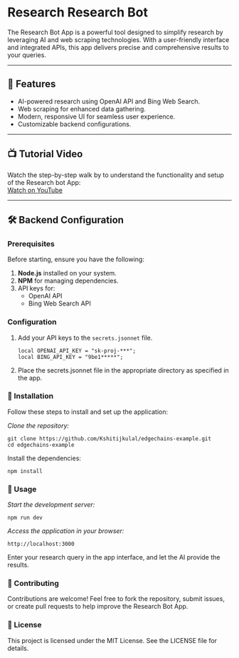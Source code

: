 # Research Research Bot

The Research Bot App is a powerful tool designed to simplify research by leveraging AI and web scraping technologies. With a user-friendly interface and integrated APIs, this app delivers precise and comprehensive results to your queries.

---

## 🌟 Features

- AI-powered research using OpenAI API and Bing Web Search.
- Web scraping for enhanced data gathering.
- Modern, responsive UI for seamless user experience.
- Customizable backend configurations.

---

## 📺 Tutorial Video

Watch the step-by-step walk by to understand the functionality and setup of the Research bot App:  
[Watch on YouTube](https://youtu.be/FMaWWxre84E)

---

## 🛠 Backend Configuration

### Prerequisites

Before starting, ensure you have the following:  
1. **Node.js** installed on your system.  
2. **NPM** for managing dependencies.  
3. API keys for:  
   - OpenAI API  
   - Bing Web Search API  

### Configuration

1. Add your API keys to the `secrets.jsonnet` file.  

   ```jsonnet
   local OPENAI_API_KEY = "sk-proj-***";
   local BING_API_KEY = "9be1*****";
    ```

2. Place the secrets.jsonnet file in the appropriate directory as specified in the app.

### 🚀 Installation

Follow these steps to install and set up the application:

*Clone the repository:*


```
git clone https://github.com/Kshitijkulal/edgechains-example.git
cd edgechains-example

```

Install the dependencies:

```
npm install

```

### 📖 Usage

*Start the development server:*


```
npm run dev
```
*Access the application in your browser:*


```http://localhost:3000```

Enter your research query in the app interface, and let the AI provide the results.

### 🤝 Contributing

Contributions are welcome! Feel free to fork the repository, submit issues, or create pull requests to help improve the Research Bot App.

### 📜 License
This project is licensed under the MIT License. See the LICENSE file for details.